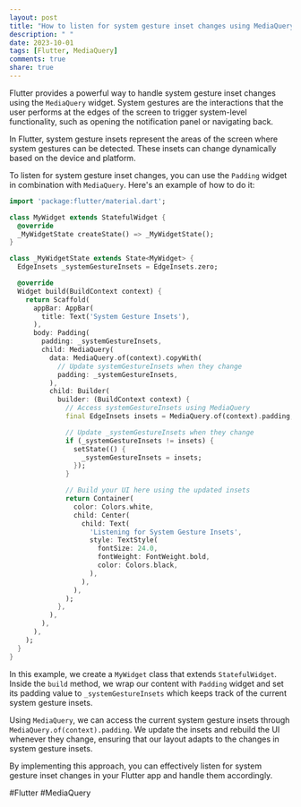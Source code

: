 ```yaml
---
layout: post
title: "How to listen for system gesture inset changes using MediaQuery in Flutter?"
description: " "
date: 2023-10-01
tags: [Flutter, MediaQuery]
comments: true
share: true
---
```


Flutter provides a powerful way to handle system gesture inset changes using the `MediaQuery` widget. System gestures are the interactions that the user performs at the edges of the screen to trigger system-level functionality, such as opening the notification panel or navigating back.

In Flutter, system gesture insets represent the areas of the screen where system gestures can be detected. These insets can change dynamically based on the device and platform.

To listen for system gesture inset changes, you can use the `Padding` widget in combination with `MediaQuery`. Here's an example of how to do it:

```dart
import 'package:flutter/material.dart';

class MyWidget extends StatefulWidget {
  @override
  _MyWidgetState createState() => _MyWidgetState();
}

class _MyWidgetState extends State<MyWidget> {
  EdgeInsets _systemGestureInsets = EdgeInsets.zero;

  @override
  Widget build(BuildContext context) {
    return Scaffold(
      appBar: AppBar(
        title: Text('System Gesture Insets'),
      ),
      body: Padding(
        padding: _systemGestureInsets,
        child: MediaQuery(
          data: MediaQuery.of(context).copyWith(
            // Update systemGestureInsets when they change
            padding: _systemGestureInsets,
          ),
          child: Builder(
            builder: (BuildContext context) {
              // Access systemGestureInsets using MediaQuery
              final EdgeInsets insets = MediaQuery.of(context).padding;

              // Update _systemGestureInsets when they change
              if (_systemGestureInsets != insets) {
                setState(() {
                  _systemGestureInsets = insets;
                });
              }

              // Build your UI here using the updated insets
              return Container(
                color: Colors.white,
                child: Center(
                  child: Text(
                    'Listening for System Gesture Insets',
                    style: TextStyle(
                      fontSize: 24.0,
                      fontWeight: FontWeight.bold,
                      color: Colors.black,
                    ),
                  ),
                ),
              );
            },
          ),
        ),
      ),
    );
  }
}
```

In this example, we create a `MyWidget` class that extends `StatefulWidget`. Inside the `build` method, we wrap our content with `Padding` widget and set its padding value to `_systemGestureInsets` which keeps track of the current system gesture insets.

Using `MediaQuery`, we can access the current system gesture insets through `MediaQuery.of(context).padding`. We update the insets and rebuild the UI whenever they change, ensuring that our layout adapts to the changes in system gesture insets.

By implementing this approach, you can effectively listen for system gesture inset changes in your Flutter app and handle them accordingly.

#Flutter #MediaQuery